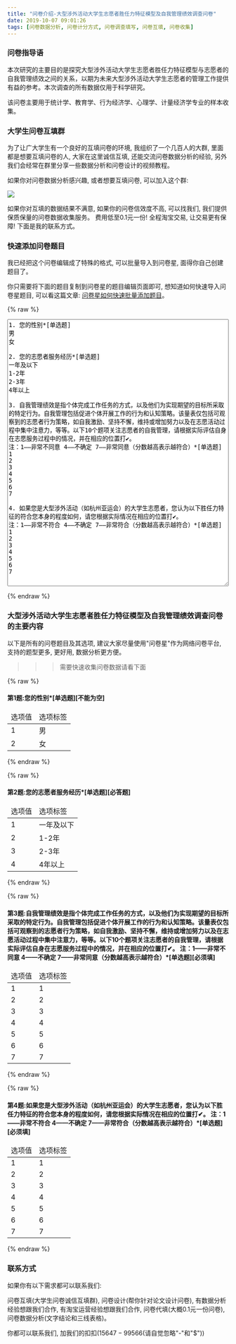```yaml
---
title: "问卷介绍-大型涉外活动大学生志愿者胜任力特征模型及自我管理绩效调查问卷"
date: 2019-10-07 09:01:26
tags: [问卷数据分析, 问卷计分方式, 问卷调查填写, 问卷互填, 问卷收集]
---
```


### 问卷指导语

本次研究的主要目的是探究大型涉外活动大学生志愿者胜任力特征模型与志愿者的自我管理绩效之间的关系，以期为未来大型涉外活动大学生志愿者的管理工作提供有益的参考。本次调查的所有数据仅用于科学研究。

该问卷主要用于统计学、教育学、行为经济学、心理学、计量经济学专业的样本收集。

<!-- more -->


### 大学生问卷互填群

为了让广大学生有一个良好的互填问卷的环境, 我组织了一个几百人的大群, 里面都是想要互填问卷的人, 大家在这里诚信互填, 
还能交流问卷数据分析的经验, 另外我们会经常在群里分享一些数据分析和问卷设计的视频教程。

如果你对问卷数据分析感兴趣, 或者想要互填问卷, 可以加入这个群:

<img src="/images/问卷互填群二维码.png">

如果你对互填的数据结果不满意, 如果你的问卷信效度不高, 可以找我们, 我们提供保质保量的问卷数据收集服务。 
费用低至0.1元一份! 全程淘宝交易, 让交易更有保障! 下面是我的联系方式。



### 快速添加问卷题目

我已经把这个问卷编辑成了特殊的格式, 可以批量导入到问卷星, 面得你自己创建题目了。

你只需要将下面的题目复制到问卷星的题目编辑页面即可, 想知道如何快速导入问卷星题目, 可以看这篇文章: [问卷星如何快速批量添加题目](https://mlln.cn/2019/06/01/%E9%97%AE%E5%8D%B7%E6%98%9F%E5%A6%82%E4%BD%95%E5%BF%AB%E9%80%9F%E6%B7%BB%E5%8A%A0%E6%89%B9%E9%87%8F%E9%A2%98%E7%9B%AE/index.html)。

{% raw %}
<textarea rows="40" style="width: 100%;">1. 您的性别*[单选题]
男
女

2. 您的志愿者服务经历*[单选题]
一年及以下
1-2年
2-3年
4年以上

3. 自我管理绩效是指个体完成工作任务的方式，以及他们为实现期望的目标所采取的特定行为。自我管理包括促进个体开展工作的行为和认知策略。该量表仅包括可观察到的志愿者行为策略，如自我激励、坚持不懈，维持或增加努力以及在志愿活动过程中集中注意力，等等。以下10个题项关注志愿者的自我管理，请根据实际评估自身在志愿服务过程中的情况，并在相应的位置打✔。
注：1——非常不同意 4——不确定 7——非常同意（分数越高表示越符合）*[单选题]
1
2
3
4
5
6
7

4. 如果您是大型涉外活动（如杭州亚运会）的大学生志愿者，您认为以下胜任力特征的符合您本身的程度如何，请您根据实际情况在相应的位置打✔。
注：1——非常不符合 4——不确定 7——非常符合（分数越高表示越符合）*[单选题]
1
2
3
4
5
6
7</textarea>
{% endraw %}

### 大型涉外活动大学生志愿者胜任力特征模型及自我管理绩效调查问卷的主要内容

以下是所有的问卷题目及其选项, 建议大家尽量使用"问卷星"作为网络问卷平台, 支持的题型更多, 更好用, 数据分析更方便。

>>> 需要快速收集问卷数据请看下面


{% raw %}
<div class="qitem">
<h4>第1题:您的性别*[单选题][不能为空]</h4>

<table class="table">
<thead>
<tr><td>选项值</td><td>选项标签</td></tr>
</thead>
<tbody>
<tr><td>1</td><td>男</td></tr>
<tr><td>2</td><td>女</td></tr>
</tbody>
</table>

</div>
{% endraw %}


{% raw %}
<div class="qitem">
<h4>第2题:您的志愿者服务经历*[单选题][必答题]</h4>

<table class="table">
<thead>
<tr><td>选项值</td><td>选项标签</td></tr>
</thead>
<tbody>
<tr><td>1</td><td>一年及以下</td></tr>
<tr><td>2</td><td>1-2年</td></tr>
<tr><td>3</td><td>2-3年</td></tr>
<tr><td>4</td><td>4年以上</td></tr>
</tbody>
</table>

</div>
{% endraw %}


{% raw %}
<div class="qitem">
<h4>第3题:自我管理绩效是指个体完成工作任务的方式，以及他们为实现期望的目标所采取的特定行为。自我管理包括促进个体开展工作的行为和认知策略。该量表仅包括可观察到的志愿者行为策略，如自我激励、坚持不懈，维持或增加努力以及在志愿活动过程中集中注意力，等等。以下10个题项关注志愿者的自我管理，请根据实际评估自身在志愿服务过程中的情况，并在相应的位置打✔。
注：1——非常不同意 4——不确定 7——非常同意（分数越高表示越符合）*[单选题][必须填]</h4>

<table class="table">
<thead>
<tr><td>选项值</td><td>选项标签</td></tr>
</thead>
<tbody>
<tr><td>1</td><td>1</td></tr>
<tr><td>2</td><td>2</td></tr>
<tr><td>3</td><td>3</td></tr>
<tr><td>4</td><td>4</td></tr>
<tr><td>5</td><td>5</td></tr>
<tr><td>6</td><td>6</td></tr>
<tr><td>7</td><td>7</td></tr>
</tbody>
</table>

</div>
{% endraw %}


{% raw %}
<div class="qitem">
<h4>第4题:如果您是大型涉外活动（如杭州亚运会）的大学生志愿者，您认为以下胜任力特征的符合您本身的程度如何，请您根据实际情况在相应的位置打✔。
注：1——非常不符合 4——不确定 7——非常符合（分数越高表示越符合）*[单选题][必须填]</h4>

<table class="table">
<thead>
<tr><td>选项值</td><td>选项标签</td></tr>
</thead>
<tbody>
<tr><td>1</td><td>1</td></tr>
<tr><td>2</td><td>2</td></tr>
<tr><td>3</td><td>3</td></tr>
<tr><td>4</td><td>4</td></tr>
<tr><td>5</td><td>5</td></tr>
<tr><td>6</td><td>6</td></tr>
<tr><td>7</td><td>7</td></tr>
</tbody>
</table>

</div>
{% endraw %}



<!-- ---
title: 心理教育医学的问卷免费下载
date: 2019-05-23 08:59:15
tags: [问卷星, 问卷网, 问卷下载, 问卷互填, 问卷设计, 问卷模板, 毕业问卷, 问卷数据分析, 问卷代填, ]
--- -->

### 联系方式
 
如果你有以下需求都可以联系我们:

问卷互填(大学生问卷诚信互填群), 问卷设计(帮你针对论文设计问卷), 有数据分析经验想跟我们合作, 有淘宝运营经验想跟我们合作, 问卷代填(大概0.1元一份问卷), 问卷数据分析(文字结论和三线表格)。

你都可以联系我们, 加我们的扣扣($15647-99566$(请自觉忽略"-"和"$"))
